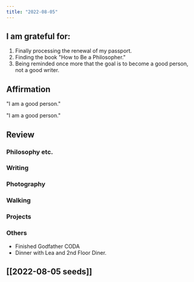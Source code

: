 ```yaml
---
title: "2022-08-05"
---
```


## I am grateful for:
1. Finally processing the renewal of my passport.
2. Finding the book "How to Be a Philosopher."
3. Being reminded once more that the goal is to become a good person, not a good writer.

## Affirmation

"I am a good person."

"I am a good person."

## Review
### Philosophy etc.

### Writing

### Photography

### Walking

### Projects

### Others

- Finished Godfather CODA
- Dinner with Lea and 2nd Floor Diner.

## [[2022-08-05 seeds]]
